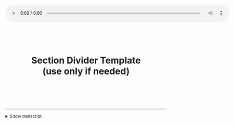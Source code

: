 <audio controls style="width: 700px; display: block" src="files/audio/section-template.ogg"></audio>

<br/>
<br/>
<br/>
<center><h1>Section Divider Template<br/>(use only if needed)</h1></center>
<br/>
<br/>
<br/>
<br/>
<hr/>
<span style="font-size:10pt"><details>
  <summary>Show transcript</summary>
  <p>
  FIXME...
  </p>
</details></span>
